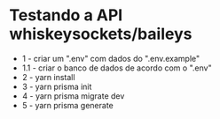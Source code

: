 # Testando a API whiskeysockets/baileys

* 1 - criar um ".env" com dados do ".env.example"
* 1.1 - criar o banco de dados de acordo com o ".env"
* 2 - yarn install
* 3 - yarn prisma init
* 4 - yarn prisma migrate dev
* 5 - yarn prisma generate
